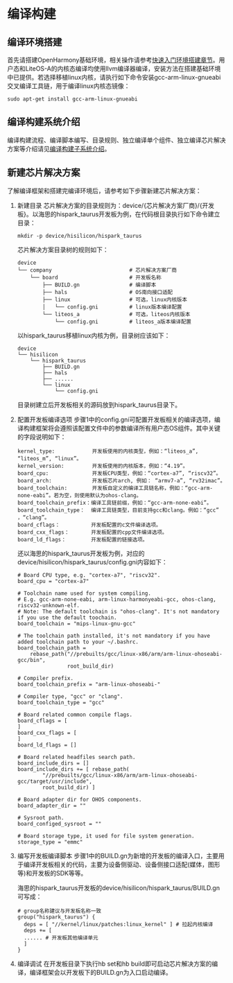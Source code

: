 # 编译构建

## 编译环境搭建

首先请搭建OpenHarmony基础环境，相关操作请参考[快速入门环境搭建章节](../quick-start/quickstart-overview.md)。用户态和LiteOS-A的内核态编译均使用llvm编译器编译，安装方法在搭建基础环境中已提供。若选择移植linux内核，请执行如下命令安装gcc-arm-linux-gnueabi交叉编译工具链，用于编译linux内核态镜像：


```
sudo apt-get install gcc-arm-linux-gnueabi
```


## 编译构建系统介绍

编译构建流程、编译脚本编写、目录规则、独立编译单个组件、独立编译芯片解决方案等介绍请见[编译构建子系统介绍](../subsystems/subsys-build-all.md)。


## 新建芯片解决方案

了解编译框架和搭建完编译环境后，请参考如下步骤新建芯片解决方案：

1. 新建目录
   芯片解决方案的目录规则为：device/{芯片解决方案厂商}/{开发板}。以海思的hispark_taurus开发板为例，在代码根目录执行如下命令建立目录：

   
   ```
   mkdir -p device/hisilicon/hispark_taurus
   ```

   芯片解决方案目录树的规则如下：

   
   ```
   device                                      
   └── company                         # 芯片解决方案厂商
       └── board                       # 开发板名称
           ├── BUILD.gn                # 编译脚本
           ├── hals                    # OS南向接口适配
           ├── linux                   # 可选，linux内核版本
           │   └── config.gni          # linux版本编译配置
           └── liteos_a                # 可选，liteos内核版本
               └── config.gni          # liteos_a版本编译配置
   ```

   以hispark_taurus移植linux内核为例，目录树应该如下：

   
   ```
   device                  
   └── hisilicon             
       └── hispark_taurus          
           ├── BUILD.gn    
           ├── hals        
           ├── ......      
           └── linux    
               └── config.gni  
   ```

   目录树建立后开发板相关的源码放到hispark_taurus目录下。

2. 配置开发板编译选项
   步骤1中的config.gni可配置开发板相关的编译选项，编译构建框架将会遵照该配置文件中的参数编译所有用户态OS组件。其中关键的字段说明如下：

   
   ```
   kernel_type:            开发板使用的内核类型，例如：“liteos_a”, “liteos_m”, “linux”。
   kernel_version:         开发板使用的内核版本，例如：“4.19”。
   board_cpu:              开发板CPU类型，例如：“cortex-a7”, “riscv32”。
   board_arch:             开发板芯片arch, 例如： “armv7-a”, “rv32imac”。
   board_toolchain:        开发板自定义的编译工具链名称，例如：“gcc-arm-none-eabi”。若为空，则使用默认为ohos-clang。
   board_toolchain_prefix：编译工具链前缀，例如：“gcc-arm-none-eabi”。
   board_toolchain_type：  编译工具链类型，目前支持gcc和clang。例如：“gcc” ，“clang”。
   board_cflags：          开发板配置的c文件编译选项。
   board_cxx_flags：       开发板配置的cpp文件编译选项。
   board_ld_flags：        开发板配置的链接选项。
   ```

     还以海思的hispark_taurus开发板为例，对应的device/hisilicon/hispark_taurus/config.gni内容如下：
   
   ```
   # Board CPU type, e.g. "cortex-a7", "riscv32".
   board_cpu = "cortex-a7"
   
   # Toolchain name used for system compiling.
   # E.g. gcc-arm-none-eabi, arm-linux-harmonyeabi-gcc, ohos-clang,  riscv32-unknown-elf.
   # Note: The default toolchain is "ohos-clang". It's not mandatory if you use the default toochain.
   board_toolchain = "mips-linux-gnu-gcc"
   
   # The toolchain path installed, it's not mandatory if you have added toolchain path to your ~/.bashrc.
   board_toolchain_path = 
       rebase_path("//prebuilts/gcc/linux-x86/arm/arm-linux-ohoseabi-gcc/bin",
                   root_build_dir)
   
   # Compiler prefix.
   board_toolchain_prefix = "arm-linux-ohoseabi-"
   
   # Compiler type, "gcc" or "clang".
   board_toolchain_type = "gcc"
   
   # Board related common compile flags.
   board_cflags = [
   ]
   board_cxx_flags = [
   ]
   board_ld_flags = []
   
   # Board related headfiles search path.
   board_include_dirs = []
   board_include_dirs += [ rebase_path(
           "//prebuilts/gcc/linux-x86/arm/arm-linux-ohoseabi-gcc/target/usr/include",
           root_build_dir) ]
   
   # Board adapter dir for OHOS components.
   board_adapter_dir = ""
   
   # Sysroot path.
   board_configed_sysroot = ""
   
   # Board storage type, it used for file system generation.
   storage_type = "emmc"
   ```

3. 编写开发板编译脚本
   步骤1中的BUILD.gn为新增的开发板的编译入口，主要用于编译开发板相关的代码，主要为设备侧驱动、设备侧接口适配(媒体，图形等)和开发板的SDK等等。

   海思的hispark_taurus开发板的device/hisilicon/hispark_taurus/BUILD.gn可写成：

   
   ```
   # group名称建议与开发板名称一致
   group("hispark_taurus") {   
     deps = [ "//kernel/linux/patches:linux_kernel" ] # 拉起内核编译
     deps += [
     ...... # 开发板其他编译单元
     ]
   }
   ```

4. 编译调试
   在开发板目录下执行hb set和hb build即可启动芯片解决方案的编译，编译框架会以开发板下的BUILD.gn为入口启动编译。
